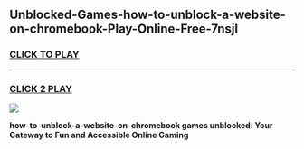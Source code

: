 
## Unblocked-Games-how-to-unblock-a-website-on-chromebook-Play-Online-Free-7nsjl
<h3>
<a href="https://premium76.site?title=how-to-unblock-a-website-on-chromebook&ref=26A">CLICK TO PLAY</a></h3>
<hr>

<h3>
<a href="https://premium76.site?title=how-to-unblock-a-website-on-chromebook&ref=26A">CLICK 2 PLAY</a>
  
</h3>

<a href="https://premium76.site?title=how-to-unblock-a-website-on-chromebook&ref=26A"><img src="https://clearcache.store/games.png"></a>


**how-to-unblock-a-website-on-chromebook games unblocked: Your Gateway to Fun and Accessible Online Gaming**

